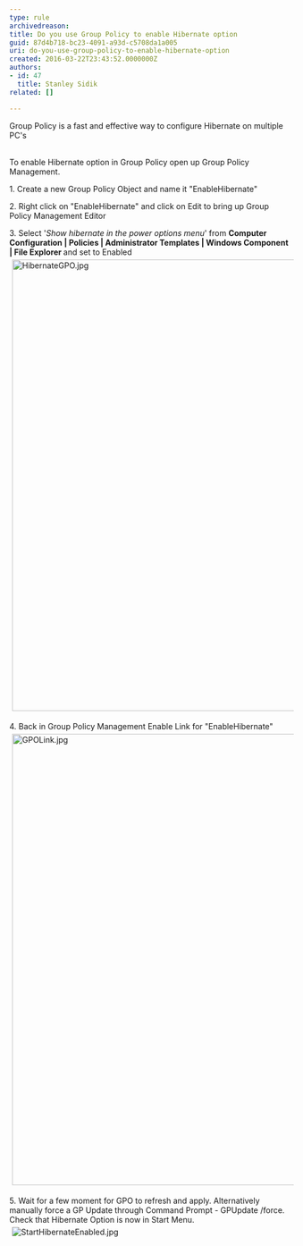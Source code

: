 ```yaml
---
type: rule
archivedreason: 
title: Do you use Group Policy to enable Hibernate option
guid: 87d4b718-bc23-4091-a93d-c5708da1a005
uri: do-you-use-group-policy-to-enable-hibernate-option
created: 2016-03-22T23:43:52.0000000Z
authors:
- id: 47
  title: Stanley Sidik
related: []

---
```



Group Policy is a fast and effective way to configure Hibernate&#160;on multiple PC's
<br><excerpt class='endintro'></excerpt><br>
<p>​To enable Hibernate option in Group Policy open up Group Policy Management.&#160;</p><p>1.&#160;Create a new Group Policy Object and name it &quot;EnableHibernate&quot;</p><p>2. Right click on &quot;EnableHibernate&quot; and click on Edit to bring up Group Policy Management Editor</p><p>3. Select '<em>Show hibernate in the power options menu</em>' from&#160;<strong>Computer Configuration | Policies | Administrator Templates | Windows Component | File Explorer&#160;</strong>and set to Enabled<br><img src="/SiteAssets/do-you-use-group-policy-to-enable-hibernate-option/HibernateGPO.jpg" alt="HibernateGPO.jpg" style="margin&#58;5px;width&#58;808px;" /><br></p><p>4. Back in Group Policy Management Enable Link for&#160;&quot;EnableHibernate&quot; &#160;<br><img src="/SiteAssets/do-you-use-group-policy-to-enable-hibernate-option/GPOLink.jpg" alt="GPOLink.jpg" style="margin&#58;5px;width&#58;808px;" /><br></p><p>5. Wait for a few moment for GPO to refresh and apply. Alternatively manually force a GP Update through Command Prompt - GPUpdate /force. Check that Hibernate Option is now in Start Menu.<br><img src="/SiteAssets/do-you-use-group-policy-to-enable-hibernate-option/StartHibernateEnabled.jpg" alt="StartHibernateEnabled.jpg" style="margin&#58;5px;" /><br></p><p><br></p>


